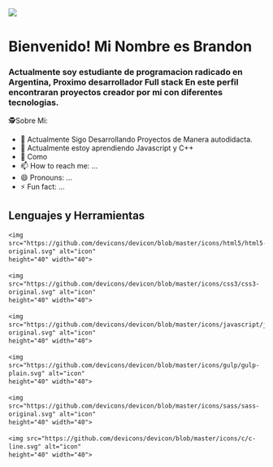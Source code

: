 <div class="contenedor" aling="center">
  <img src="https://media.giphy.com/media/zOvBKUUEERdNm/giphy.gif" width="300">
  <h1>Bienvenido! Mi Nombre es Brandon</h1>
  <h3>Actualmente soy estudiante de programacion radicado en Argentina, Proximo desarrollador Full stack
    En este perfil encontraran proyectos creador por mi con diferentes tecnologias.
  </h3>
</div>

🕵Sobre Mi:
- 🔭 Actualmente Sigo Desarrollando Proyectos de Manera autodidacta.
- 🌱 Actualmente estoy aprendiendo Javascript y C++
- 💬 Como 
- 📫 How to reach me: ...
- 😄 Pronouns: ...
- ⚡ Fun fact: ...

<div aling = "left">
    <h2>Lenguajes y Herramientas</h2>
  
    <img src="https://github.com/devicons/devicon/blob/master/icons/html5/html5-original.svg" alt="icon" 
    height="40" width="40">

    <img src="https://github.com/devicons/devicon/blob/master/icons/css3/css3-original.svg" alt="icon" 
    height="40" width="40">

    <img src="https://github.com/devicons/devicon/blob/master/icons/javascript/javascript-original.svg" alt="icon" 
    height="40" width="40">

    <img src="https://github.com/devicons/devicon/blob/master/icons/gulp/gulp-plain.svg" alt="icon" 
    height="40" width="40">

    <img src="https://github.com/devicons/devicon/blob/master/icons/sass/sass-original.svg" alt="icon" 
    height="40" width="40">

    <img src="https://github.com/devicons/devicon/blob/master/icons/c/c-line.svg" alt="icon" 
    height="40" width="40">
</div>
